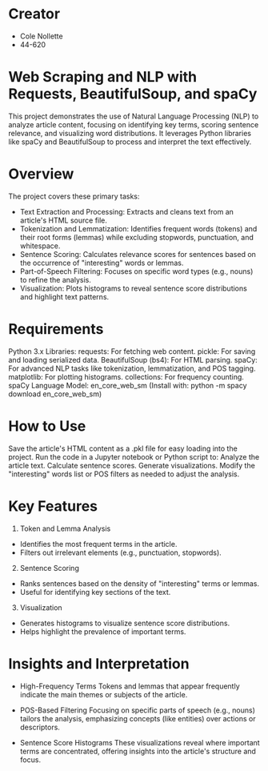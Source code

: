 # Creator
- Cole Nollette
- 44-620

# Web Scraping and NLP with Requests, BeautifulSoup, and spaCy
This project demonstrates the use of Natural Language Processing (NLP) to analyze article content, focusing on identifying key terms, scoring sentence relevance, and visualizing word distributions. It leverages Python libraries like spaCy and BeautifulSoup to process and interpret the text effectively.

# Overview
The project covers these primary tasks:

- Text Extraction and Processing: Extracts and cleans text from an article's HTML source file.
- Tokenization and Lemmatization: Identifies frequent words (tokens) and their root forms (lemmas) while excluding stopwords, punctuation, and whitespace.
- Sentence Scoring: Calculates relevance scores for sentences based on the occurrence of "interesting" words or lemmas.
- Part-of-Speech Filtering: Focuses on specific word types (e.g., nouns) to refine the analysis.
- Visualization: Plots histograms to reveal sentence score distributions and highlight text patterns.

# Requirements
Python 3.x
Libraries:
requests: For fetching web content.
pickle: For saving and loading serialized data.
BeautifulSoup (bs4): For HTML parsing.
spaCy: For advanced NLP tasks like tokenization, lemmatization, and POS tagging.
matplotlib: For plotting histograms.
collections: For frequency counting.
spaCy Language Model:
en_core_web_sm (Install with: python -m spacy download en_core_web_sm)

# How to Use
Save the article's HTML content as a .pkl file for easy loading into the project.
Run the code in a Jupyter notebook or Python script to:
Analyze the article text.
Calculate sentence scores.
Generate visualizations.
Modify the "interesting" words list or POS filters as needed to adjust the analysis.

# Key Features
1. Token and Lemma Analysis
- Identifies the most frequent terms in the article.
- Filters out irrelevant elements (e.g., punctuation, stopwords).

2. Sentence Scoring
- Ranks sentences based on the density of "interesting" terms or lemmas.
- Useful for identifying key sections of the text.

3. Visualization
- Generates histograms to visualize sentence score distributions.
- Helps highlight the prevalence of important terms.

# Insights and Interpretation
- High-Frequency Terms
        Tokens and lemmas that appear frequently indicate the main themes or subjects of the article.

- POS-Based Filtering
        Focusing on specific parts of speech (e.g., nouns) tailors the analysis, emphasizing concepts (like entities) over actions or descriptors.

- Sentence Score Histograms
        These visualizations reveal where important terms are concentrated, offering insights into the article's structure and focus.